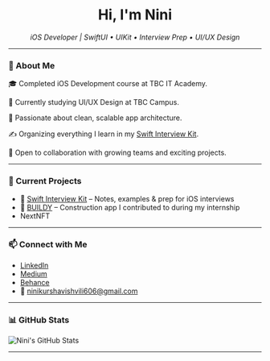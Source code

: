 <h1 align="center">Hi, I'm Nini </h1>

<p align="center">
  <i>iOS Developer | SwiftUI • UIKit • Interview Prep • UI/UX Design</i>
</p>

---

### 🚀 About Me

🎓 Completed iOS Development course at TBC IT Academy.

🎨 Currently studying UI/UX Design at TBC Campus.

🧠 Passionate about clean, scalable app architecture.

✍️ Organizing everything I learn in my [Swift Interview Kit](https://github.com/ninikurshavishvili/Swift-Interview-Kit).

🤝 Open to collaboration with growing teams and exciting projects.




---

### 💼 Current Projects

- 📱 [Swift Interview Kit](https://github.com/ninikurshavishvili/Swift-Interview-Kit) – Notes, examples & prep for iOS interviews  
- 🧱 [BUILDY](https://github.com/ninikurshavishvili/BUILDY) – Construction app I contributed to during my internship
- NextNFT 

---

### 📫 Connect with Me

- [LinkedIn](https://www.linkedin.com/in/nini-kurshavishvili-820178224/)
- [Medium](https://medium.com/@nino.kurshavishvili.1)
- [Behance](https://www.behance.net/ninikurshavishvili)  
- 📧 ninikurshavishvili606@gmail.com

---

### 📊 GitHub Stats


![Nini's GitHub Stats](https://github-readme-stats.vercel.app/api?username=ninikurshavishvili&show_icons=true&theme=radical&count_private=true&v=1)


---

